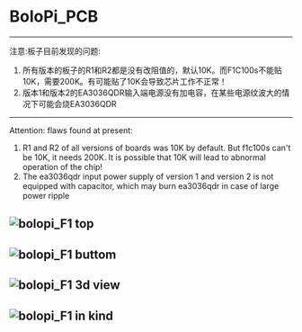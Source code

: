 # BoloPi_PCB
----------------------------
注意:板子目前发现的问题:
1. 所有版本的板子的R1和R2都是没有改阻值的，默认10K。而F1C100s不能贴10K，需要200K。有可能贴了10K会导致芯片工作不正常！
2. 版本1和版本2的EA3036QDR输入端电源没有加电容，在某些电源纹波大的情况下可能会烧EA3036QDR
----------------------------
Attention: flaws found at present:
1. R1 and R2 of all versions of boards was 10K by default. But f1c100s can't be 10K, it needs 200K. It is possible that 10K will lead to abnormal operation of the chip!
2. The ea3036qdr input power supply of version 1 and version 2 is not equipped with capacitor, which may burn ea3036qdr in case of large power ripple

![bolopi_F1 top](https://raw.githubusercontent.com/VeiLiang/BoloPi_PCB/master/bolopi_F1_0.png)
---
![bolopi_F1 buttom](https://raw.githubusercontent.com/VeiLiang/BoloPi_PCB/master/bolopi_F1_1.png)
---
![bolopi_F1 3d view](https://raw.githubusercontent.com/VeiLiang/BoloPi_PCB/master/bolopi_F1_2.png)
---
![bolopi_F1 in kind](https://raw.githubusercontent.com/VeiLiang/BoloPi_PCB/master/bolopi_F1_3.png)
---
